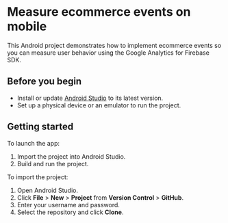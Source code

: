 # Measure ecommerce events on mobile

This Android project demonstrates how to implement ecommerce events so you can measure user behavior using the Google Analytics for Firebase SDK.

## Before you begin

* Install or update [Android Studio](https://developer.android.com/studio) to its latest version.
* Set up a physical device or an emulator to run the project.

## Getting started

To launch the app:

1. Import the project into Android Studio.
1. Build and run the project.

To import the project:

1. Open Android Studio.
1. Click **File** > **New** > **Project** from **Version Control** > **GitHub**.
1. Enter your username and password.
1. Select the repository and click **Clone**.
